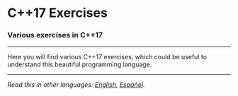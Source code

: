 # C++17 Exercises
### Various exercises in C++17

---

Here you will find various C++17 exercises, which could be useful to understand this beautiful programming language.

---

*Read this in other languages: [English](README.md), [Español](README.es.md).*